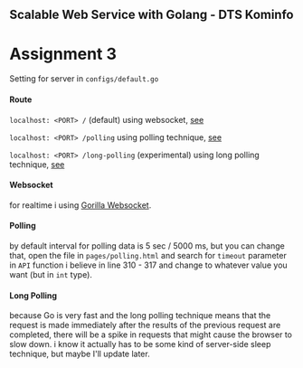 ## Scalable Web Service with Golang - DTS Kominfo

# Assignment 3

Setting for server in `configs/default.go`

#### Route

`localhost: <PORT> /` (default) using websocket, [see](#websocket)

`localhost: <PORT> /polling` using polling technique, [see](#polling)

`localhost: <PORT> /long-polling` (experimental) using long polling technique, [see](#long-polling)

#### Websocket

for realtime i using [Gorilla Websocket](https://github.com/gorilla/websocket).

#### Polling

by default interval for polling data is 5 sec / 5000 ms, but you can change that, open the file in `pages/polling.html` and search for `timeout` parameter in `API` function i believe in line 310 - 317 and change to whatever value you want (but in `int` type).

#### Long Polling

because Go is very fast and the long polling technique means that the request is made immediately after the results of the previous request are completed, there will be a spike in requests that might cause the browser to slow down. i know it actually has to be some kind of server-side sleep technique, but maybe I'll update later.
